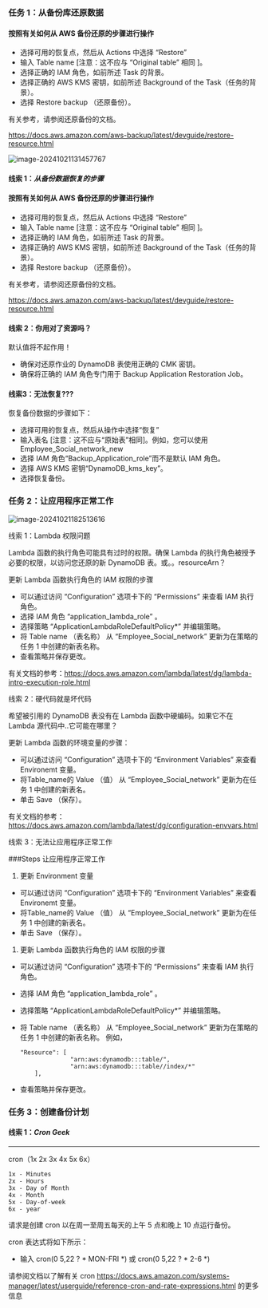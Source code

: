

### 任务 1：从备份库还原数据



#### 按照有关如何从 AWS 备份还原的步骤进行操作

- 选择可用的恢复点，然后从 Actions 中选择 “Restore”
- 输入 Table name [注意：这不应与 “Original table” 相同 ]。
- 选择正确的 IAM 角色，如前所述 Task 的背景。
- 选择正确的 AWS KMS 密钥，如前所述 Background of the Task（任务的背景）。
- 选择 Restore backup （还原备份）。

有关参考，请参阅还原备份的文档。

https://docs.aws.amazon.com/aws-backup/latest/devguide/restore-resource.html

![image-20241021131457767](./img/image-20241021131457767.png)

#### 线索 1：***从备份数据恢复的步骤***



#### 按照有关如何从 AWS 备份还原的步骤进行操作

- 选择可用的恢复点，然后从 Actions 中选择 “Restore”
- 输入 Table name [注意：这不应与 “Original table” 相同 ]。
- 选择正确的 IAM 角色，如前所述 Task 的背景。
- 选择正确的 AWS KMS 密钥，如前所述 Background of the Task（任务的背景）。
- 选择 Restore backup （还原备份）。

有关参考，请参阅还原备份的文档。

https://docs.aws.amazon.com/aws-backup/latest/devguide/restore-resource.html



#### 线索 2：你用对了资源吗？


默认值将不起作用！

- 确保对还原作业的 DynamoDB 表使用正确的 CMK 密钥。
- 确保将正确的 IAM 角色专门用于 Backup Application Restoration Job。

#### 线索3：无法恢复???

恢复备份数据的步骤如下：

- 选择可用的恢复点，然后从操作中选择“恢复”
- 输入表名     [注意：这不应与“原始表”相同]。例如，您可以使用 Employee_Social_network_new
- 选择 IAM     角色“Backup_Application_role”而不是默认 IAM 角色。
- 选择 AWS KMS     密钥“DynamoDB_kms_key”。
- 选择恢复备份。





### 任务 2：让应用程序正常工作

![image-20241021182513616](./img/image-20241021182513616.png)

 线索 1：Lambda 权限问题

Lambda 函数的执行角色可能具有过时的权限。确保 Lambda 的执行角色被授予必要的权限，以访问您还原的新 DynamoDB 表。或。。resourceArn？

更新 Lambda 函数执行角色的 IAM 权限的步骤

- 可以通过访问 “Configuration” 选项卡下的 “Permissions” 来查看 IAM 执行角色。
- 选择 IAM 角色 “application_lambda_role” 。
- 选择策略 “ApplicationLambdaRoleDefaultPolicy*” 并编辑策略。
- 将 Table name （表名称） 从 “Employee_Social_network” 更新为在策略的任务 1 中创建的新表名称。
- 查看策略并保存更改。

有关文档的参考：https://docs.aws.amazon.com/lambda/latest/dg/lambda-intro-execution-role.html



线索 2：硬代码就是坏代码


希望被引用的 DynamoDB 表没有在 Lambda 函数中硬编码。如果它不在 Lambda 源代码中..它可能在哪里？

更新 Lambda 函数的环境变量的步骤：

- 可以通过访问 “Configuration” 选项卡下的 “Environment Variables” 来查看 Environemt 变量。
- 将Table_name的 Value （值） 从 “Employee_Social_network” 更新为在任务 1 中创建的新表名。
- 单击 Save （保存）。

有关文档的参考：https://docs.aws.amazon.com/lambda/latest/dg/configuration-envvars.html



线索 3：无法让应用程序正常工作



\###Steps 让应用程序正常工作

1. 更新 Environment 变量

- 可以通过访问 “Configuration” 选项卡下的 “Environment Variables” 来查看 Environemt 变量。
- 将Table_name的 Value （值） 从 “Employee_Social_network” 更新为在任务 1 中创建的新表名。
- 单击 Save （保存）。

1. 更新 Lambda 函数执行角色的 IAM 权限的步骤

- 可以通过访问 “Configuration” 选项卡下的 “Permissions” 来查看 IAM 执行角色。

- 选择 IAM 角色 “application_lambda_role” 。

- 选择策略 “ApplicationLambdaRoleDefaultPolicy*” 并编辑策略。

- 将 Table name （表名称） 从 “Employee_Social_network” 更新为在策略的任务 1 中创建的新表名称。 例如，

  ```
  "Resource": [
                "arn:aws:dynamodb:::table/",
                "arn:aws:dynamodb:::table//index/*"
      ],
  ```

- 查看策略并保存更改。





### 任务 3：创建备份计划



#### 线索 1：***Cron Geek***

------

cron（1x 2x 3x 4x 5x 6x）

```
1x - Minutes 
2x - Hours 
3x - Day of Month 
4x - Month
5x - Day-of-week
6x - year
```

请求是创建 cron 以在周一至周五每天的上午 5 点和晚上 10 点运行备份。

cron 表达式将如下所示：

- 输入 cron(0 5,22 ? * MON-FRI *) 或 cron(0 5,22 ? * 2-6 *)

请参阅文档以了解有关 cron https://docs.aws.amazon.com/systems-manager/latest/userguide/reference-cron-and-rate-expressions.html 的更多信息